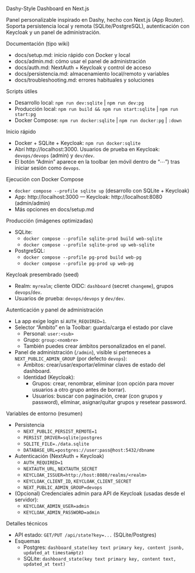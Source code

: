 Dashy-Style Dashboard en Next.js

Panel personalizable inspirado en Dashy, hecho con Next.js (App Router). Soporta persistencia local y remota (SQLite/PostgreSQL), autenticación con Keycloak y un panel de administración.

Documentación (tipo wiki)
- docs/setup.md: inicio rápido con Docker y local
- docs/admin.md: cómo usar el panel de administración
- docs/auth.md: NextAuth + Keycloak y control de acceso
- docs/persistencia.md: almacenamiento local/remoto y variables
- docs/troubleshooting.md: errores habituales y soluciones

Scripts útiles
- Desarrollo local: `npm run dev:sqlite` | `npm run dev:pg`
- Producción local: `npm run build && npm run start:sqlite` | `npm run start:pg`
- Docker Compose: `npm run docker:sqlite` | `npm run docker:pg` | `:down`

Inicio rápido
- Docker + SQLite + Keycloak: `npm run docker:sqlite`
- Abrí http://localhost:3000. Usuarios de prueba en Keycloak: `devops/devops` (admin) y `dev/dev`.
- El botón “Admin” aparece en la toolbar (en móvil dentro de “⋯”) tras iniciar sesión como `devops`.

Ejecución con Docker Compose
- `docker compose --profile sqlite up` (desarrollo con SQLite + Keycloak)
- App: http://localhost:3000 — Keycloak: http://localhost:8080 (admin/admin)
- Más opciones en docs/setup.md

Producción (imágenes optimizadas)
- SQLite:
  - `docker compose --profile sqlite-prod build web-sqlite`
  - `docker compose --profile sqlite-prod up web-sqlite`
- PostgreSQL:
  - `docker compose --profile pg-prod build web-pg`
  - `docker compose --profile pg-prod up web-pg`

Keycloak presembrado (seed)
- Realm: `myrealm`; cliente OIDC: `dashboard` (secret `changeme`), grupos `devops`/`dev`.
- Usuarios de prueba: `devops/devops` y `dev/dev`.

Autenticación y panel de administración
- La app exige login si `AUTH_REQUIRED=1`.
- Selector “Ámbito” en la Toolbar: guarda/carga el estado por clave
  - Personal: `user:<sub>`
  - Grupo: `group:<nombre>`
  - También puedes crear ámbitos personalizados en el panel.
- Panel de administración (`/admin`), visible si perteneces a `NEXT_PUBLIC_ADMIN_GROUP` (por defecto `devops`):
  - Ámbitos: crear/usar/exportar/eliminar claves de estado del dashboard.
  - Identidad (Keycloak):
    - Grupos: crear, renombrar, eliminar (con opción para mover usuarios a otro grupo antes de borrar).
    - Usuarios: buscar con paginación, crear (con grupos y password), eliminar, asignar/quitar grupos y resetear password.

Variables de entorno (resumen)
- Persistencia
  - `NEXT_PUBLIC_PERSIST_REMOTE=1`
  - `PERSIST_DRIVER=sqlite|postgres`
  - `SQLITE_FILE=./data.sqlite`
  - `DATABASE_URL=postgres://user:pass@host:5432/dbname`
- Autenticación (NextAuth + Keycloak)
  - `AUTH_REQUIRED=1`
  - `NEXTAUTH_URL`, `NEXTAUTH_SECRET`
  - `KEYCLOAK_ISSUER=http://host:8080/realms/<realm>`
  - `KEYCLOAK_CLIENT_ID`, `KEYCLOAK_CLIENT_SECRET`
  - `NEXT_PUBLIC_ADMIN_GROUP=devops`
- (Opcional) Credenciales admin para API de Keycloak (usadas desde el servidor):
  - `KEYCLOAK_ADMIN_USER=admin`
  - `KEYCLOAK_ADMIN_PASSWORD=admin`

Detalles técnicos
- API estado: `GET/PUT /api/state?key=...` (SQLite/Postgres)
- Esquemas
  - Postgres: `dashboard_state(key text primary key, content jsonb, updated_at timestamptz)`
  - SQLite: `dashboard_state(key text primary key, content text, updated_at text)`
